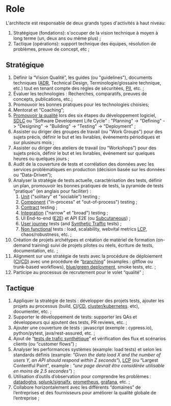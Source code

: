 # Role

L'architecte est responsable de deux grands types d'activités à haut niveau:

1. Stratégique (fondations): s'occuper de la vision technique à moyen à long terme (un, deux ans ou même plus) ;
1. Tactique (opérations): support technique des équipes, résolution de problèmes, preuve de concept, etc ;

## Stratégique

1. Définir la “Vision Qualité”, les guides (ou "guidelines"), documents techniques ([ADR], Technical Design, Terminologie/glossaire technique, etc.) tout en tenant compte des règles de sécuritées, [PII], etc. ;
1. Évaluer les technologies : Recherches, comparatifs, preuves de concepts, publications, etc.;
1. Promouvoir les bonnes pratiques pour les technologies choisies;
1. Mentorat et “Coaching”;
1. [Promouvoir la qualité] lors des six étapes du développement logiciel, [SDLC] ou "Software Development Life Cycle" : "Planning" -> "Defining" -> "Designing" -> "Building" -> "Testing" -> "Deployment" ;
1. Assister ou diriger des groupes de travail (ou "Work Groups") pour des sujets précis, définir le but et les livrables, événements périodiques et sur plusieurs mois ;
1. Assister ou diriger des ateliers de travail (ou “Workshops”) pour des sujets précis, définir le but et les livrables, événement sur quelques heures ou quelques jours ;
1. Audit de la couverture de tests et corrélation des données avec les services problématiques en production (décision basée sur les données ou “Data-Driven”);
1. Analyser la stratégie de tests actuelle, caractérisation des tests, définir un plan, promouvoir les bonnes pratiques de tests, la pyramide de tests "pratique" (en anglais pour faciliter) : 
    1. [Unit] ("solitary" et "sociable") testing ;
    1. [Component] ("in-process" et "out-of-process") testing ;
    1. [Contract] testing ;
    1. [Integration] ("narrow" et "broad") testing ;
    1. UI End-to-end ([E2E]) et API E2E (ou [Subcutaneous]) ;
    1. [User journey] tests (and [Synthetic Traffic] tests) ;
    1. [Non functional] tests : load, scalability, webvital metrics [LCP], chaos/robustness, etc. ;
1. Création de projets archétypes et création de matériel de formation (on-demand training) suivi de projets pilotes ou réels, écriture de tests, documentation, etc. ;
1. Alignment sur une stratégie de tests avec la procédure de déploiement ([CI]/[CD]) avec une procédure de “[branching]” (examples : gitflow ou trunk-based workflows), [blue/green deployment], smoke tests, etc. ;
1. Participe au processus de recrutement pour le volet “qualité” ;

## Tactique

1. Appliquer la stratégie de tests : développer des projets tests, ajouter les projets au processus (build, [CI]/[CD], [cluster/kubernetes]. etc), documenter, etc. ;
1. Supporter le développement de tests: supporter les QAs et développeurs qui ajoutent des tests, PR reviews, etc. ;
1. Ajouter une couverture de tests : javascript (exemple : cypress.io), python/pytest, java/rest-assured, etc. ;
1. Ajout de “[tests de trafic synthétique][Synthetic Traffic]” et vérification des flux et scénarios clients (ou “customer flows”) ;
1. Analyser les performances systèmes (example: load tests) et selon les standards définis (example: *"Given the data load X and the number of users Y, an API should respond within Z seconds"*), [LCP] (ou “Largest Contentful Paint”, example : *"une page devrait être considérée utilisable en moins de 2.5 secondes"*) ;
1. Utilisation d’outils d’observation pour comprendre les problèmes : [datadoghq], [splunk/signalfx], [prometheus], [grafana], etc. ;
1. Collabore horizontalement avec les différents “domaines” de l’entreprises et des fournisseurs pour améliorer la qualité globale de l’entreprise ;

[ADR]: https://adr.github.io
[blue/green deployment]: https://martinfowler.com/bliki/BlueGreenDeployment.html
[branching]: https://medium.com/@vafrcor2009/gitflow-vs-trunk-based-development-3beff578030b
[CD]: https://www.atlassian.com/continuous-delivery/continuous-deployment
[CI]: https://www.atlassian.com/continuous-delivery/continuous-integration
[cluster/kubernetes]: https://www.vmware.com/topics/glossary/content/kubernetes-cluster.html
[component]: https://martinfowler.com/articles/microservice-testing/#testing-component-introduction
[contract]: https://martinfowler.com/bliki/ContractTest.html
[datadoghq]: https://www.datadoghq.com/
[E2E]: https://martinfowler.com/articles/microservice-testing/#testing-end-to-end-introduction
[grafana]: https://grafana.com/
[integration]: https://martinfowler.com/articles/microservice-testing/#testing-integration-introduction
[LCP]: https://web.dev/lcp
[non functional]: https://www.guru99.com/non-functional-testing.html
[PII]: https://en.wikipedia.org/wiki/Personal_data
[prometheus]: https://prometheus.io/
[Promouvoir la qualité]: https://github.com/AlainBouchard/engineering-notes/blob/master/how-to-promote-the-quality-best-practices.md
[SDLC]: https://www.tutorialspoint.com/sdlc/sdlc_overview.htm
[splunk/signalfx]: https://www.splunk.com/
[Synthetic Traffic]: https://www.datadoghq.com/knowledge-center/synthetic-testing
[subcutaneous]: https://martinfowler.com/bliki/SubcutaneousTest.html
[unit]: https://martinfowler.com/articles/microservice-testing/#testing-unit-introduction
[user journey]: https://martinfowler.com/bliki/UserJourneyTest.html
